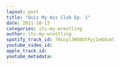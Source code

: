 ```yaml
---
layout: post
title: "Quiz My Ass Club Ep. 1"
date: 2021-10-13
categories: its-my-wrestling
author: its-my-wrestling
spotify_track_id: 74LnylJW5OUtFyjIeQdcml
youtube_video_id: 
apple_track_id: 
youtube_metadata: 
---
```

